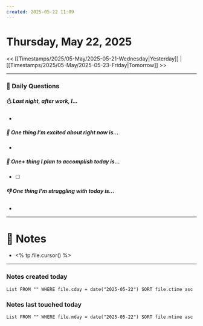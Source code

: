 ```yaml
---
created: 2025-05-22 11:09
---
```

# Thursday, May 22, 2025

<< [[Timestamps/2025/05-May/2025-05-21-Wednesday|Yesterday]] | [[Timestamps/2025/05-May/2025-05-23-Friday|Tomorrow]] >>

---
### 📅 Daily Questions
##### 🌜 Last night, after work, I...
- 

##### 🙌 One thing I'm excited about right now is...
- 

##### 🚀 One+ thing I plan to accomplish today is...
- [ ] 

##### 👎 One thing I'm struggling with today is...
- 

---
# 📝 Notes
- <% tp.file.cursor() %>

---
### Notes created today
```dataview
List FROM "" WHERE file.cday = date("2025-05-22") SORT file.ctime asc
```

### Notes last touched today
```dataview
List FROM "" WHERE file.mday = date("2025-05-22") SORT file.mtime asc
```